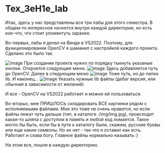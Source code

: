 # Tex_3eH1e_lab

Итак, здесь у нас представлены все три лабы для этого семестра. В общем-то интересное начнется внутри каждой директории, но есть кое-что, что стоит упомянтуть заранее.

Во-первых, лабы я делал на Винде в VS2022. Поэтому, для функционировании OpenCV я шаманил с настройкой каждого проекта. Сделано это было так.

![image](https://user-images.githubusercontent.com/90345098/211558378-3e79bd95-e22d-417c-9d8c-ed10da2c6ddd.png)
При создании проекта нужно по порядку тыкнуть указаные кнопки. Откроется следующее меню.
![image](https://user-images.githubusercontent.com/90345098/211558619-4fb478e3-ce10-4977-968d-5906bf81b888.png)
Здесь добавляется путь до OpenCV. Далее в следующем меню
![image](https://user-images.githubusercontent.com/90345098/211559020-7b040650-371f-4a7f-b9f9-f10646c09735.png)
Тоже путь, но до папки lib. И наконец...
![image](https://user-images.githubusercontent.com/90345098/211559157-604e5d25-2286-4e0f-b399-b76562d740de.png)
Указать нужные lib файлы (дебаг версия, или обычная в зависимости от желаний)

И все - OpenCV на VS2022 работает и можно ей пользоваться.

Во-вторых, мне ПРИШЛОСЬ складировать ВСЕ картинки рядом с исполняемыми файлами. Мне это тоже не очень нравится, но если файлы лежат чуть дальше (тип, в каталоге ./img/img.jpg), происходит какая-то шляпа с доступом в память и любой код ломается. Такое могло бы быть, если бы в пути к каталогу были, скажем, русские буквы или еще какие символы. Но их нет - так что я оставил как есть. Работает и слава богу. Главное файлы нормально называть :)

На этом все, пошли в каждую директорию.
